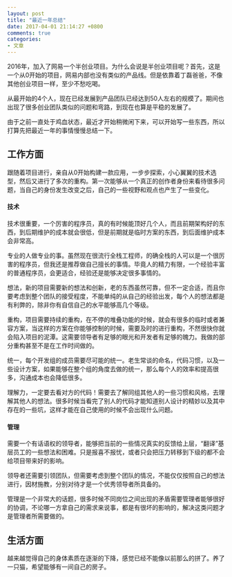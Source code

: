 ```yaml
---
layout: post
title: "最近一年总结"
date: 2017-04-01 21:14:27 +0800
comments: true
categories:
- 文章
---
```


2016年，加入了网易一个半创业项目。为什么会说是半创业项目呢？首先，这是一个从0开始的项目，网易内部也没有类似的产品线。但是依靠着丁磊爸爸，不像其他创业项目一样，至少不愁吃喝。

从最开始的4个人，现在已经发展到产品团队已经达到50人左右的规模了。期间也出现了很多创业团队类似的问题和弯路，到现在也算是平稳的发展了。

由于之前一直处于鸡血状态，最近才开始稍微闲下来，可以开始写一些东西，所以打算先把最近一年的事情慢慢总结一下。

<!--more-->

## 工作方面

跟随着项目进行，亲自从0开始构建一款应用，一步步探索，小心翼翼的技术选型，然后又进行了多次的重构。第一次能够从一个真正的创作者身份来看待很多问题，当自己的身份发生改变之后，自己的一些视野和观点也产生了一些变化。

#### 技术

技术很重要，一个厉害的程序员，真的有时候能顶好几个人，而且前期架构好的东西，到后期维护的成本就会很低，但是前期就是临时方案的东西，到后面维护成本会非常高。

专业的人做专业的事。虽然现在很流行全栈工程师，的确全栈的人可以是一个很厉害的程序员，但我还是推荐做自己擅长的事情。毕竟人的精力有限，一个经验丰富的普通程序员，会更适合，经验还是能够决定很多事情的。

想法，新的项目需要新的想法和创新，老的东西虽然可靠，但不一定合适，而且你要考虑到整个团队的接受程度，不能单纯的从自己的经验出发，每个人的想法都是有利弊的，除非你有自信自己的水平能够高几个等级。

重构，项目需要持续的重构，在不停的堆叠功能的时候，就会有很多的临时或者兼容方案，当这样的方案在你能够控制的时候，需要及时的进行重构，不然很快你就会陷入项目的泥潭。这需要领导者有足够的眼光和开发者有足够的魄力。我做的部分重构甚至不是在工作时间做的。

统一，每个开发组的成员需要尽可能的统一。老生常谈的命名，代码习惯，以及一些设计方案，如果能够在整个组的角度去做的统一，那么每个人的效率和提高很多，沟通成本也会降低很多。

理解力，一定要去看对方的代码！需要去了解同组其他人的一些习惯和风格，去理解其他人的想法。很多时候当看完了别人的代码才能知道别人设计的精妙以及其中存在的一些坑，这样才能在自己使用的时候不会出现什么问题。

#### 管理

需要一个有话语权的领导者，能够把当前的一些情况真实的反馈给上层，“翻译”基层员工的一些想法和困难。只是报喜不报忧，或者只会把压力转移到下级的都不会给项目带来好的影响。

领导者还需要引领团队，但需要考虑到整个团队的情况，不能仅仅按照自己的想法进行，因材施教，分别对待才是一个优秀领导者所具备的。

管理是一个非常大的话题，很多时候不同岗位之间出现的矛盾需要管理者能够很好的协调，不论哪一方拿自己的需求来说事，都是有很坏的影响的，解决这类问题才是管理者所需要做的。

## 生活方面

越来越觉得自己的身体素质在逐渐的下降，感觉已经不能像以前那么的拼了。养了一只猫，希望能够有一间自己的房子。
